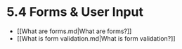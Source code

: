 # 5.4 Forms & User Input

- [[What are forms.md|What are forms?]]
- [[What is form validation.md|What is form validation?]]
